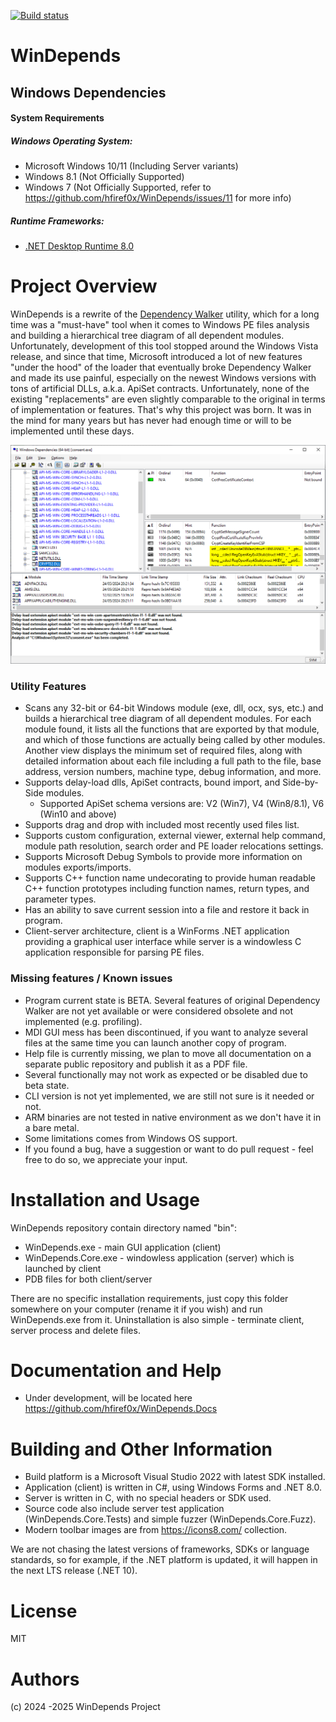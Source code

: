 [![Build status](https://ci.appveyor.com/api/projects/status/015k6sl9g3p6lfsm?svg=true)](https://ci.appveyor.com/project/hfiref0x/windepends)

# WinDepends
## Windows Dependencies

#### System Requirements

##### Windows Operating System:
+ Microsoft Windows 10/11 (Including Server variants)
+ Windows 8.1 (Not Officially Supported)
+ Windows 7 (Not Officially Supported, refer to https://github.com/hfiref0x/WinDepends/issues/11 for more info)

##### Runtime Frameworks:
+ [.NET Desktop Runtime 8.0](https://dotnet.microsoft.com/en-us/download/dotnet/8.0)


# Project Overview

WinDepends is a rewrite of the [Dependency Walker](https://www.dependencywalker.com/) utility, which for a long time was a "must-have" tool when it comes to Windows PE files analysis and building a hierarchical tree diagram of all dependent modules. Unfortunately, development of this tool stopped around the Windows Vista release, and since that time, Microsoft introduced a lot of new features "under the hood" of the loader that eventually broke Dependency Walker and made its use painful, especially on the newest Windows versions with tons of artificial DLLs, a.k.a. ApiSet contracts. Unfortunately, none of the existing "replacements" are even slightly comparable to the original in terms of implementation or features. That's why this project was born. It was in the mind for many years but has never had enough time or will to be implemented until these days.

<img src="https://raw.githubusercontent.com/hfiref0x/WinDepends.Docs/master/help/img/MainWindowConsent.png" width="1010" />

### Utility Features

* Scans any 32-bit or 64-bit Windows module (exe, dll, ocx, sys, etc.) and builds a hierarchical tree diagram of all dependent modules. For each module found, it lists all the functions that are exported by that module, and which of those functions are actually being called by other modules. Another view displays the minimum set of required files, along with detailed information about each file including a full path to the file, base address, version numbers, machine type, debug information, and more.
*  Supports delay-load dlls, ApiSet contracts, bound import, and Side-by-Side modules.
   * Supported ApiSet schema versions are: V2 (Win7), V4 (Win8/8.1), V6 (Win10 and above) 
*  Supports drag and drop with included most recently used files list.
*  Supports custom configuration, external viewer, external help command, module path resolution, search order and PE loader relocations settings.
*  Supports Microsoft Debug Symbols to provide more information on modules exports/imports.
*  Supports C++ function name undecorating to provide human readable C++ function prototypes including function names, return types, and parameter types.
*  Has an ability to save current session into a file and restore it back in program.
*  Client-server architecture, client is a WinForms .NET application providing a graphical user interface while server is a windowless C application responsible for parsing PE files.

### Missing features / Known issues

* Program current state is BETA. Several features of original Dependency Walker are not yet available or were considered obsolete and not implemented (e.g. profiling).
* MDI GUI mess has been discontinued, if you want to analyze several files at the same time you can launch another copy of program.
* Help file is currently missing, we plan to move all documentation on a separate public repository and publish it as a PDF file.
* Several functionally may not work as expected or be disabled due to beta state.
* CLI version is not yet implemented, we are still not sure is it needed or not.
* ARM binaries are not tested in native environment as we don't have it in a bare metal.
* Some limitations comes from Windows OS support.
* If you found a bug, have a suggestion or want to do pull request - feel free to do so, we appreciate your input.

# Installation and Usage

WinDepends repository contain directory named "bin":
+ WinDepends.exe - main GUI application (client)
+ WinDepends.Core.exe - windowless application (server) which is launched by client
+ PDB files for both client/server

There are no specific installation requirements, just copy this folder somewhere on your computer (rename it if you wish) and run WinDepends.exe from it. Uninstallation is also simple - terminate client, server process and delete files.

# Documentation and Help

* Under development, will be located here https://github.com/hfiref0x/WinDepends.Docs

# Building and Other Information

+ Build platform is a Microsoft Visual Studio 2022 with latest SDK installed.
+ Application (client) is written in C#, using Windows Forms and .NET 8.0.
+ Server is written in C, with no special headers or SDK used.
+ Source code also include server test application (WinDepends.Core.Tests) and simple fuzzer (WinDepends.Core.Fuzz).
+ Modern toolbar images are from https://icons8.com/ collection.

We are not chasing the latest versions of frameworks, SDKs or language standards, so for example, if the .NET platform is updated, it will happen in the next LTS release (.NET 10).

# License

MIT

# Authors

(c) 2024 -2025 WinDepends Project
